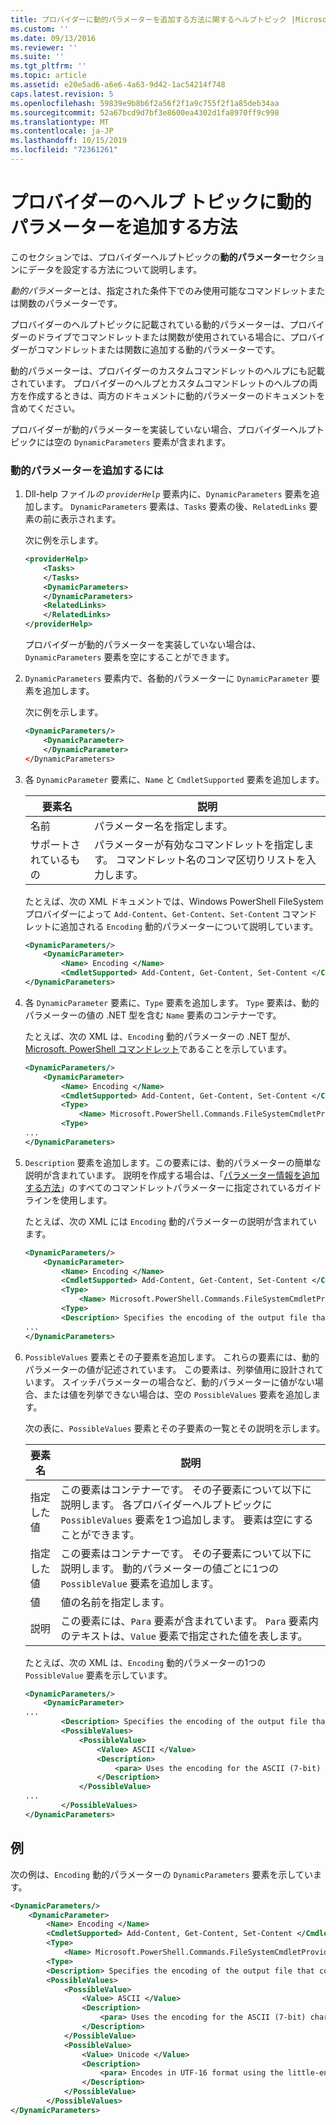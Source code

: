 ```yaml
---
title: プロバイダーに動的パラメーターを追加する方法に関するヘルプトピック |Microsoft Docs
ms.custom: ''
ms.date: 09/13/2016
ms.reviewer: ''
ms.suite: ''
ms.tgt_pltfrm: ''
ms.topic: article
ms.assetid: e20e5ad6-a6e6-4a63-9d42-1ac54214f748
caps.latest.revision: 5
ms.openlocfilehash: 59839e9b8b6f2a56f2f1a9c755f2f1a85deb34aa
ms.sourcegitcommit: 52a67bcd9d7bf3e8600ea4302d1fa8970ff9c998
ms.translationtype: MT
ms.contentlocale: ja-JP
ms.lasthandoff: 10/15/2019
ms.locfileid: "72361261"
---
```

# <a name="how-to-add-dynamic-parameters-to-a-provider-help-topic"></a>プロバイダーのヘルプ トピックに動的パラメーターを追加する方法

このセクションでは、プロバイダーヘルプトピックの**動的パラメーター**セクションにデータを設定する方法について説明します。

*動的パラメーター*とは、指定された条件下でのみ使用可能なコマンドレットまたは関数のパラメーターです。

プロバイダーのヘルプトピックに記載されている動的パラメーターは、プロバイダーのドライブでコマンドレットまたは関数が使用されている場合に、プロバイダーがコマンドレットまたは関数に追加する動的パラメーターです。

動的パラメーターは、プロバイダーのカスタムコマンドレットのヘルプにも記載されています。 プロバイダーのヘルプとカスタムコマンドレットのヘルプの両方を作成するときは、両方のドキュメントに動的パラメーターのドキュメントを含めてください。

プロバイダーが動的パラメーターを実装していない場合、プロバイダーヘルプトピックには空の `DynamicParameters` 要素が含まれます。

### <a name="to-add-dynamic-parameters"></a>動的パラメーターを追加するには

1. Dll-help ファイル*の `providerHelp`* 要素内に、`DynamicParameters` 要素を追加します。 `DynamicParameters` 要素は、`Tasks` 要素の後、`RelatedLinks` 要素の前に表示されます。

   次に例を示します。

    ```xml
    <providerHelp>
        <Tasks>
        </Tasks>
        <DynamicParameters>
        </DynamicParameters>
        <RelatedLinks>
        </RelatedLinks>
    </providerHelp>
    ```

   プロバイダーが動的パラメーターを実装していない場合は、`DynamicParameters` 要素を空にすることができます。

2. `DynamicParameters` 要素内で、各動的パラメーターに `DynamicParameter` 要素を追加します。

   次に例を示します。

    ```xml
    <DynamicParameters/>
        <DynamicParameter>
        </DynamicParameter>
    </DynamicParameters>
    ```

3. 各 `DynamicParameter` 要素に、`Name` と `CmdletSupported` 要素を追加します。

   |要素名|説明|
   |------------------|-----------------|
   |名前|パラメーター名を指定します。|
   |サポートされているもの|パラメーターが有効なコマンドレットを指定します。 コマンドレット名のコンマ区切りリストを入力します。|

   たとえば、次の XML ドキュメントでは、Windows PowerShell FileSystem プロバイダーによって `Add-Content`、`Get-Content`、`Set-Content` コマンドレットに追加される `Encoding` 動的パラメーターについて説明しています。

    ```xml
    <DynamicParameters/>
        <DynamicParameter>
            <Name> Encoding </Name>
            <CmdletSupported> Add-Content, Get-Content, Set-Content </CmdletSupported>
    </DynamicParameters>

    ```

4. 各 `DynamicParameter` 要素に、`Type` 要素を追加します。 `Type` 要素は、動的パラメーターの値の .NET 型を含む `Name` 要素のコンテナーです。

   たとえば、次の XML は、`Encoding` 動的パラメーターの .NET 型が、 [Microsoft. PowerShell コマンドレット](/dotnet/api/microsoft.powershell.commands.filesystemcmdletproviderencoding)であることを示しています。

    ```xml
    <DynamicParameters/>
        <DynamicParameter>
            <Name> Encoding </Name>
            <CmdletSupported> Add-Content, Get-Content, Set-Content </CmdletSupported>
            <Type>
                <Name> Microsoft.PowerShell.Commands.FileSystemCmdletProviderEncoding </Name>
            <Type>
    ...
    </DynamicParameters>
    ```

5. `Description` 要素を追加します。この要素には、動的パラメーターの簡単な説明が含まれています。 説明を作成する場合は、「[パラメーター情報を追加する方法](./how-to-add-parameter-information.md)」のすべてのコマンドレットパラメーターに指定されているガイドラインを使用します。

   たとえば、次の XML には `Encoding` 動的パラメーターの説明が含まれています。

    ```xml
    <DynamicParameters/>
        <DynamicParameter>
            <Name> Encoding </Name>
            <CmdletSupported> Add-Content, Get-Content, Set-Content </CmdletSupported>
            <Type>
                <Name> Microsoft.PowerShell.Commands.FileSystemCmdletProviderEncoding </Name>
            <Type>
            <Description> Specifies the encoding of the output file that contains the content. </Description>
    ...
    </DynamicParameters>
    ```

6. `PossibleValues` 要素とその子要素を追加します。 これらの要素には、動的パラメーターの値が記述されています。 この要素は、列挙値用に設計されています。 スイッチパラメーターの場合など、動的パラメーターに値がない場合、または値を列挙できない場合は、空の `PossibleValues` 要素を追加します。

   次の表に、`PossibleValues` 要素とその子要素の一覧とその説明を示します。

   |要素名|説明|
   |------------------|-----------------|
   |指定した値|この要素はコンテナーです。 その子要素について以下に説明します。 各プロバイダーヘルプトピックに `PossibleValues` 要素を1つ追加します。 要素は空にすることができます。|
   |指定した値|この要素はコンテナーです。 その子要素について以下に説明します。 動的パラメーターの値ごとに1つの `PossibleValue` 要素を追加します。|
   |値|値の名前を指定します。|
   |説明|この要素には、`Para` 要素が含まれています。 `Para` 要素内のテキストは、`Value` 要素で指定された値を表します。|

   たとえば、次の XML は、`Encoding` 動的パラメーターの1つの `PossibleValue` 要素を示しています。

    ```xml
    <DynamicParameters/>
        <DynamicParameter>
    ...
            <Description> Specifies the encoding of the output file that contains the content. </Description>
            <PossibleValues>
                <PossibleValue>
                    <Value> ASCII </Value>
                    <Description>
                        <para> Uses the encoding for the ASCII (7-bit) character set. </para>
                    </Description>
                </PossibleValue>
    ...
            </PossibleValues>
    </DynamicParameters>
    ```

## <a name="example"></a>例

次の例は、`Encoding` 動的パラメーターの `DynamicParameters` 要素を示しています。

```xml
<DynamicParameters/>
    <DynamicParameter>
        <Name> Encoding </Name>
        <CmdletSupported> Add-Content, Get-Content, Set-Content </CmdletSupported>
        <Type>
            <Name> Microsoft.PowerShell.Commands.FileSystemCmdletProviderEncoding </Name>
        <Type>
        <Description> Specifies the encoding of the output file that contains the content. </Description>
        <PossibleValues>
            <PossibleValue>
                <Value> ASCII </Value>
                <Description>
                    <para> Uses the encoding for the ASCII (7-bit) character set. </para>
                </Description>
            </PossibleValue>
            <PossibleValue>
                <Value> Unicode </Value>
                <Description>
                    <para> Encodes in UTF-16 format using the little-endian byte order. </para>
                </Description>
            </PossibleValue>
        </PossibleValues>
</DynamicParameters>
```